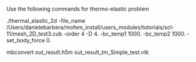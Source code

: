 Use the following commands for thermo-elastic problem

./thermal_elastic_2d -file_name /Users/danielebarbera/mofem_install/users_modules/tutorials/scl-11/mesh_2D_test3.cub -order 4 -D 4. -bc_temp1 1000. -bc_temp2 1000. -set_body_force 0.

mbconvert out_result.h5m out_result_tm_Simple_test.vtk
